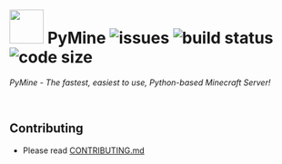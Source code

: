 # <img src="https://cdn.discordapp.com/emojis/783838348695437353.gif?v=1" height=60> PyMine ![issues](https://img.shields.io/github/issues/py-mine/PyMine) ![build status](https://img.shields.io/github/workflow/status/py-mine/PyMine/Python%20application?event=push) ![code size](https://img.shields.io/github/languages/code-size/py-mine/PyMine)
*PyMine - The fastest, easiest to use, Python-based Minecraft Server!* 

<br>

## Contributing
* Please read [CONTRIBUTING.md](https://github.com/py-mine/PyMine/blob/main/CONTRIBUTING.md)
 
